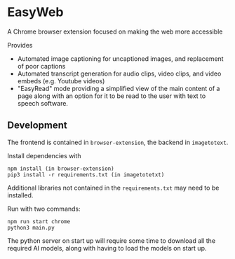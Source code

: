 # EasyWeb

A Chrome browser extension focused on making the web more accessible

Provides
 - Automated image captioning for uncaptioned images, and replacement of poor captions
 - Automated transcript generation for audio clips, video clips, and video
   embeds (e.g. Youtube videos)
- "EasyRead" mode providing a simplified view of the main content of a page along with an option for it to be read to the user with text to speech software.

## Development
The frontend is contained in `browser-extension`, the backend in
`imagetotext`.

Install dependencies with
```
npm install (in browser-extension)
pip3 install -r requirements.txt (in imagetotetxt)
```

Additional libraries not contained in the `requirements.txt` may need to be
installed.

Run with two commands:
```
npm run start chrome
python3 main.py
```

The python server on start up will require some time to download all the
required AI models, along with having to load the models on start up.


